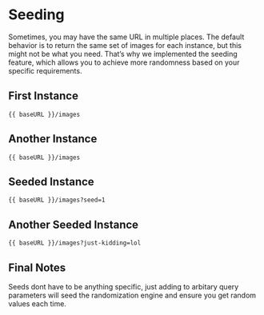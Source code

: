 # Seeding

Sometimes, you may have the same URL in multiple places. The default behavior is to return the same set of images for each instance, but this might not be what you need. That’s why we implemented the seeding feature, which allows you to achieve more randomness based on your specific requirements.

## First Instance

<c-img src="images"/>

```txt-vue
{{ baseURL }}/images

```

## Another Instance

<c-img src="images"/>

```txt-vue
{{ baseURL }}/images

```

## Seeded Instance

<c-img src="images?seed=1"/>

```txt-vue
{{ baseURL }}/images?seed=1

```

## Another Seeded Instance

<c-img src="images?just-kidding=lol"/>

```txt-vue
{{ baseURL }}/images?just-kidding=lol

```

## Final Notes

Seeds dont have to be anything specific, just adding to arbitary query parameters will seed the randomization engine and ensure you get random values each time.

<script setup>
    import { baseURL, categories } from "./.vitepress/theme/index"
</script>
